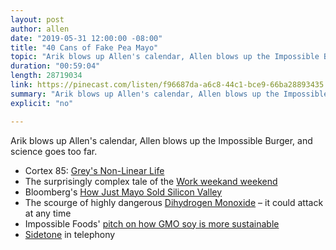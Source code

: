 ```yaml
---
layout: post
author: allen
date: "2019-05-31 12:00:00 -08:00"
title: "40 Cans of Fake Pea Mayo"
topic: "Arik blows up Allen's calendar, Allen blows up the Impossible Burger, and science goes too far."
duration: "00:59:04"
length: 28719034
link: https://pinecast.com/listen/f96687da-a6c8-44c1-bce9-66ba28893435.mp3
summary: "Arik blows up Allen's calendar, Allen blows up the Impossible Burger, and science goes too far."
explicit: "no"

---
```


Arik blows up Allen's calendar, Allen blows up the Impossible Burger, and science goes too far.

- Cortex 85: [Grey's Non-Linear Life](https://www.relay.fm/cortex/85)
- The surprisingly complex tale of the [Work weekand weekend](https://en.wikipedia.org/wiki/Workweek_and_weekend)
- Bloomberg's [How Just Mayo Sold Silicon Valley](https://www.bloomberg.com/features/2016-hampton-creek-just-mayo/)
- The scourge of highly dangerous [Dihydrogen Monoxide](https://en.wikipedia.org/wiki/Dihydrogen_monoxide_parody) – it could attack at any time
- Impossible Foods' [pitch on how GMO soy is more sustainable](https://medium.com/impossible-foods/how-our-commitment-to-consumers-and-our-planet-led-us-to-use-gm-soy-23f880c93408)
- [Sidetone](https://en.wikipedia.org/wiki/Sidetone) in telephony